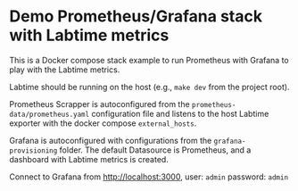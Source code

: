# Demo Prometheus/Grafana stack with Labtime metrics

This is a Docker compose stack example to run Prometheus with Grafana to play
with the Labtime metrics.

Labtime should be running  on the host (e.g., `make dev` from the project root).

Prometheus Scrapper is autoconfigured from the `prometheus-data/prometheus.yaml`
configuration file and listens to the host Labtime exporter with the docker
compose `external_hosts`.

Grafana is autoconfigured with configurations from the `grafana-provisioning`
folder. The default Datasource is Prometheus, and a dashboard with Labtime
metrics is created.

Connect to Grafana from <http://localhost:3000>, user: `admin` password: `admin`
